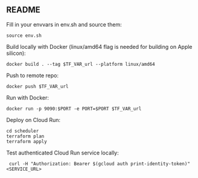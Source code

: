 README
-------------
Fill in your envvars in env.sh and source them:
```
source env.sh
```

Build locally with Docker (linux/amd64 flag is needed for building on Apple silicon):
```
docker build . --tag $TF_VAR_url --platform linux/amd64
```

Push to remote repo:
```
docker push $TF_VAR_url
```

Run with Docker:
```
docker run -p 9090:$PORT -e PORT=$PORT $TF_VAR_url
```

Deploy on Cloud Run:
```
cd scheduler
terraform plan
terraform apply
```

Test authenticated Cloud Run service locally:
```
 curl -H "Authorization: Bearer $(gcloud auth print-identity-token)" <SERVICE_URL>
```
